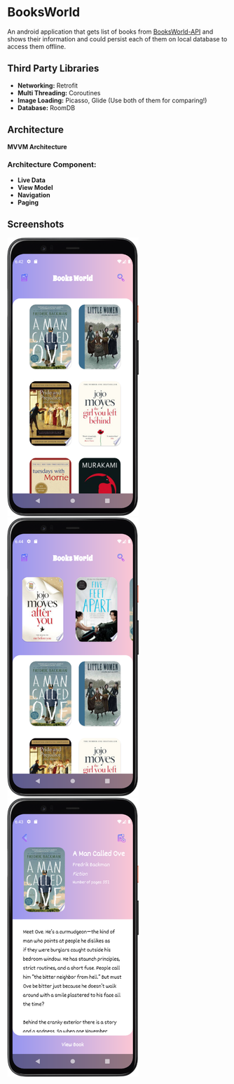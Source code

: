 # BooksWorld

An android application that gets list of books from [BooksWorld-API](https://github.com/FtADev/BooksWorld-API) and shows their information and could persist each of them on local database to access them offline.

## Third Party Libraries

* **Networking:** Retrofit
* **Multi Threading:** Coroutines
* **Image Loading:** Picasso, Glide (Use both of them for comparing!)
* **Database:** RoomDB

## Architecture
 
**MVVM Architecture**

### **Architecture Component:**

* **Live Data**
* **View Model**
* **Navigation**
* **Paging**
## Screenshots

<img src="1.png" alt="drawing" width="300"/>

<img src="2.png" alt="drawing" width="300"/>

<img src="3.png" alt="drawing" width="300"/>

